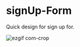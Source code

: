 # signUp-Form
Quick design for sign up for. 




![ezgif com-crop](https://github.com/jgongala/signUp-Form/assets/65823190/68a8824b-44ac-4514-8fde-fa2bf56f55d5)
